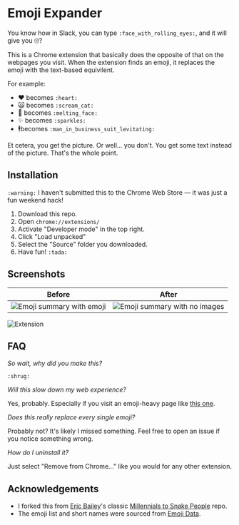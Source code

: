 # Emoji Expander

You know how in Slack, you can type `:face_with_rolling_eyes:`, and it will give you 🙄? 

This is a Chrome extension that basically does the opposite of that on the webpages you visit. When the extension finds an emoji, it replaces the emoji with the text-based equivilent. 

For example: 

- ❤️ becomes `:heart:`
- 🙀 becomes `:scream_cat:`
- 🫠 becomes `:melting_face:`
- ✨ becomes `:sparkles:`
- 🕴️becomes `:man_in_business_suit_levitating:`

Et cetera, you get the picture. Or well... you don't. You get some text instead of the picture. That's the whole point.

## Installation

`:warning:` I haven't submitted this to the Chrome Web Store — it was just a fun weekend hack!

1. Download this repo.
2. Open `chrome://extensions/`
3. Activate "Developer mode" in the top right.
4. Click "Load unpacked"
5. Select the "Source" folder you downloaded.
6. Have fun! `:tada:`

## Screenshots

Before|After
---|---
![Emoji summary with emoji](https://user-images.githubusercontent.com/1202812/200149328-cafb9d11-12b3-407a-a952-91da9b9bce6c.png)|![Emoji summary with no images](https://user-images.githubusercontent.com/1202812/200149333-e6785ddb-7e1d-4e0a-abcf-aa69cfeeb130.png)

![Extension](https://user-images.githubusercontent.com/1202812/200149799-e324e98a-c471-45bf-acf5-998a00d99a18.png)

## FAQ

_So wait, why did you make this?_

`:shrug:`

_Will this slow down my web experience?_

Yes, probably. Especially if you visit an emoji-heavy page like [this one](https://unicode.org/emoji/charts/full-emoji-list.html). 

_Does this really replace every single emoji?_

Probably not? It's likely I missed something. Feel free to open an issue if you notice something wrong.

_How do I uninstall it?_

Just select "Remove from Chrome..." like you would for any other extension. 

## Acknowledgements

- I forked this from [Eric Bailey](https://github.com/ericwbailey)'s classic [Millennials to Snake People](https://github.com/ericwbailey/millennials-to-snake-people) repo.
- The emoji list and short names were sourced from [Emoji Data](https://github.com/iamcal/emoji-data). 